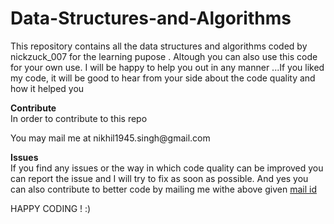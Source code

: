 # Data-Structures-and-Algorithms
This repository contains all the data structures and algorithms coded by nickzuck_007 for the learning pupose .
Altough you can also use this code for your own use. I will be happy to help you out in any manner ...If you liked my code, it will be good to hear from your side about the code quality and how it helped you



<b>Contribute</b><br/>
In order to contribute to this repo
<div id = 'mail'>
  You may mail me at nikhil1945.singh@gmail.com</div>



<B>Issues</B><br/>
If you find any issues or the way in which code quality can be improved you can report the issue and I will try to fix as soon as possible.
And yes you can also contribute to better code by mailing me withe above given <A href = '#mail'>mail id</A>

HAPPY CODING ! 
:)
